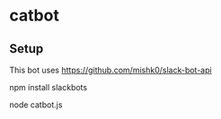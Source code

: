 # catbot

## Setup

This bot uses https://github.com/mishk0/slack-bot-api

npm install slackbots

node catbot.js
